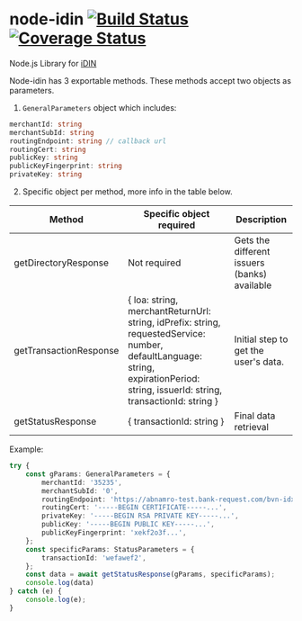 # node-idin [![Build Status](https://travis-ci.org/bloqhouse/node-idin.svg?branch=master)](https://travis-ci.org/bloqhouse/node-idin) [![Coverage Status](https://coveralls.io/repos/github/bloqhouse/node-idin/badge.svg?branch=master)](https://coveralls.io/github/bloqhouse/node-idin?branch=master)


Node.js Library for [iDIN](https://www.idin.nl/)

Node-idin has 3 exportable methods. These methods accept two objects as parameters.

 1. `GeneralParameters` object which includes:
```ts
merchantId: string
merchantSubId: string
routingEndpoint: string // callback url
routingCert: string
publicKey: string
publicKeyFingerprint: string
privateKey: string
```
 2. Specific object per method, more info in the table below.

| Method | Specific object required | Description |
|--|--|--|
| getDirectoryResponse | Not required | Gets the different issuers (banks) available |
| getTransactionResponse | { loa: string, merchantReturnUrl: string, idPrefix: string, requestedService: number, defaultLanguage: string, expirationPeriod: string, issuerId: string, transactionId: string } | Initial step to get the user's data. |
| getStatusResponse | { transactionId: string } | Final data retrieval |

Example:

```ts
try {
	const gParams: GeneralParameters = {
		merchantId: '35235',
		merchantSubId: '0',
		routingEndpoint: 'https://abnamro-test.bank-request.com/bvn-idx-bankid-rs/bankidGateway',
		routingCert: '-----BEGIN CERTIFICATE-----...',
		privateKey: '-----BEGIN RSA PRIVATE KEY-----...',
		publicKey: '-----BEGIN PUBLIC KEY-----...',
		publicKeyFingerprint: 'xekf2o3f...',
	};
	const specificParams: StatusParameters = {
		transactionId: 'wefawef2',
	};
	const data = await getStatusResponse(gParams, specificParams);
	console.log(data)
} catch (e) {
	console.log(e);
}
```
